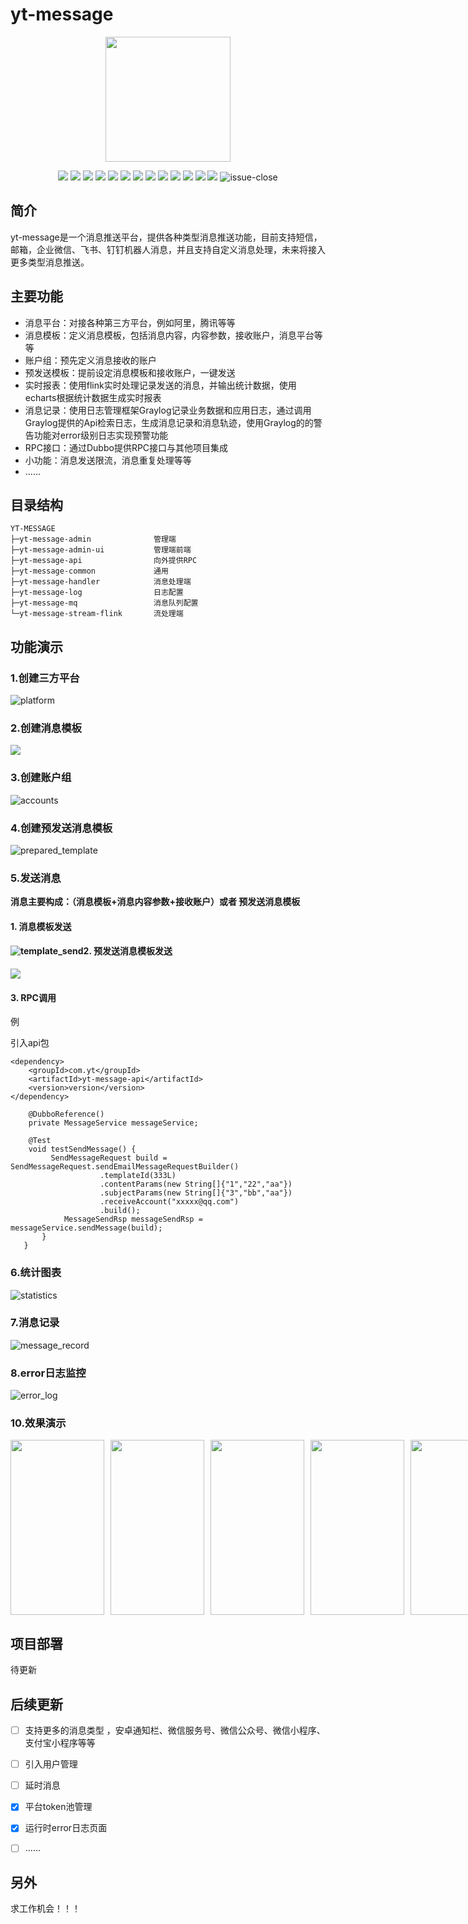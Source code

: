 # yt-message

<p align="center">
	<img src="./doc/images/yt.jpeg" style="width: 200px; height: 200px">
</p>
<p align="center">
	<img src="https://img.shields.io/badge/JDK-17-red">
	<img src="https://img.shields.io/badge/SpringBoot-3-green" >
	<img src="https://img.shields.io/badge/MybatisPlus-3.5.10.1-red">
    <img src="https://img.shields.io/badge/本地缓存-Caffeine-orange">
    <img src="https://img.shields.io/badge/分布式缓存-Redis-red">
    <img src="https://img.shields.io/badge/定时任务-xxljob-green">
    <img src="https://img.shields.io/badge/注册中心-Nacos-blue">
    <img src="https://img.shields.io/badge/消息队列-RocketMQ-red">
    <img src="https://img.shields.io/badge/日志采集-Graylog-orange">
    <img src="https://img.shields.io/badge/实时计算引擎-Flink-red">
    <img src="https://img.shields.io/badge/微服务框架-Dubbo-yellow">
	<img src="https://img.shields.io/badge/前端页面-Vben Admin-blue">
    <img src="https://img.shields.io/badge/统计图表-echarts-green">
    <img src="https://img.shields.io/github/license/YT-TS/yt-message" alt="issue-close">
</p>

## 简介

yt-message是一个消息推送平台，提供各种类型消息推送功能，目前支持短信，邮箱，企业微信、飞书、钉钉机器人消息，并且支持自定义消息处理，未来将接入更多类型消息推送。

## 主要功能

- 消息平台：对接各种第三方平台，例如阿里，腾讯等等
- 消息模板：定义消息模板，包括消息内容，内容参数，接收账户，消息平台等等
- 账户组：预先定义消息接收的账户
- 预发送模板：提前设定消息模板和接收账户，一键发送
- 实时报表：使用flink实时处理记录发送的消息，并输出统计数据，使用echarts根据统计数据生成实时报表
- 消息记录：使用日志管理框架Graylog记录业务数据和应用日志，通过调用Graylog提供的Api检索日志，生成消息记录和消息轨迹，使用Graylog的的警告功能对error级别日志实现预警功能
- RPC接口：通过Dubbo提供RPC接口与其他项目集成
- 小功能：消息发送限流，消息重复处理等等
- ......

## 目录结构

```
YT-MESSAGE
├─yt-message-admin              管理端
├─yt-message-admin-ui           管理端前端
├─yt-message-api                向外提供RPC
├─yt-message-common             通用
├─yt-message-handler            消息处理端
├─yt-message-log                日志配置  
├─yt-message-mq                 消息队列配置
└─yt-message-stream-flink       流处理端
```

## 功能演示

### 1.创建三方平台

![platform](doc/images/platform.png)

### 2.创建消息模板

![](doc/images/template.png)

### 3.创建账户组

![accounts](doc/images/accounts.png)

### 4.创建预发送消息模板

![prepared_template](doc/images/prepared_template.png)

### 5.发送消息

**消息主要构成：（消息模板+消息内容参数+接收账户）或者 预发送消息模板**

#### 1.  消息模板发送

#### ![template_send](doc/images/template_send.png)2. 预发送消息模板发送

![](doc/images/prepared_template_send.png)



#### 3. RPC调用

例

引入api包

```
<dependency>
    <groupId>com.yt</groupId>
    <artifactId>yt-message-api</artifactId>
    <version>version</version>
</dependency>
```



```
	@DubboReference()
    private MessageService messageService;

    @Test
    void testSendMessage() {
         SendMessageRequest build = SendMessageRequest.sendEmailMessageRequestBuilder()
                    .templateId(333L)
                    .contentParams(new String[]{"1","22","aa"})
                    .subjectParams(new String[]{"3","bb","aa"})
                    .receiveAccount("xxxxx@qq.com")
                    .build();
            MessageSendRsp messageSendRsp = messageService.sendMessage(build);
       }
   }
```

### 6.统计图表

![statistics](doc/images/statistics.png)

### 7.消息记录

![message_record](doc/images/message_record.png)

### 8.error日志监控

![error_log](doc/images/error_log.png)

### 10.效果演示

<div style="display: flex;
    align-items: flex-start;">
    <img src="./doc/images/sms.jpg" style="margin-right: 10px;width: 150px;height:280px" >
    <img src="./doc/images/email.jpg" style="margin-right: 10px;width: 150px;height:280px" >
    <img src="./doc/images/feishu.jpg" style="margin-right: 10px;width: 150px;height:280px">
    <img src="./doc/images/dingding.jpg" style="margin-right: 10px;width: 150px;height:280px ">
    <img src="./doc/images/wechat.jpg" style="margin-right: 10px;width: 150px;height:280px">
    <img src="./doc/images/wechatofficialaccount.jpg" style="width: 150px;height:280px">
</div>

## 项目部署

待更新

## 后续更新

- [ ] 支持更多的消息类型 ，安卓通知栏、微信服务号、微信公众号、微信小程序、支付宝小程序等等

- [ ] 引入用户管理

- [ ] 延时消息

- [x] 平台token池管理

- [x] 运行时error日志页面

- [ ] ......

  

## 另外

求工作机会！！！